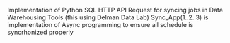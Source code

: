 Implementation of Python SQL HTTP API Request for syncing jobs in Data Warehousing Tools (this using Delman Data Lab) Sync_App(1..2..3) is implementation of Async programming to ensure all schedule is syncrhonized properly
